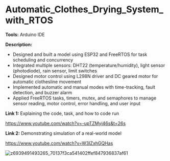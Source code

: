 # Automatic_Clothes_Drying_System_with_RTOS

**Tools:** Arduino IDE

**Description:**
- Designed and built a model using ESP32 and FreeRTOS for task scheduling and concurrency
- Integrated multiple sensors: DHT22 (temperature/humidity), light sensor (photodiode), rain sensor, limit switches
- Designed motor control using L298N driver and DC geared motor for automatic clothesline movement
- Implemented automatic and manual modes with time-tracking, fault detection, and buzzer alarm
- Applied FreeRTOS tasks, timers, mutex, and semaphores to manage sensor reading, motor control, error handling, and user input

**Link 1:** Explaining the code, task, and how to code run

https://www.youtube.com/watch?v=-upTZMyj46s&t=26s

**Link 2:** Demonstrating simulation of a real-world model

https://www.youtube.com/watch?v=W3IZxhGQHas

![z6939491493265_70137f3ca541402ffef847936837af61](https://github.com/user-attachments/assets/1c305458-037b-4bb6-864b-c6e59e6215cb)
